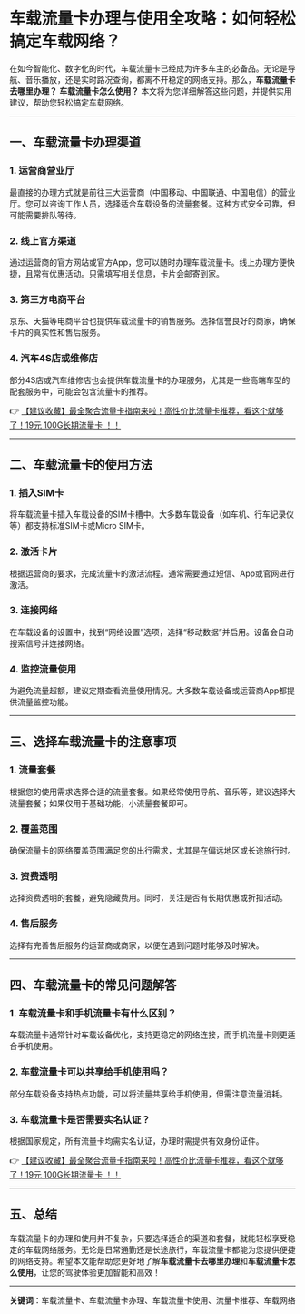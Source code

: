# 车载流量卡办理与使用全攻略：如何轻松搞定车载网络？

在如今智能化、数字化的时代，车载流量卡已经成为许多车主的必备品。无论是导航、音乐播放，还是实时路况查询，都离不开稳定的网络支持。那么，**车载流量卡去哪里办理？** **车载流量卡怎么使用？** 本文将为您详细解答这些问题，并提供实用建议，帮助您轻松搞定车载网络。

---

## 一、车载流量卡办理渠道

### 1. 运营商营业厅
最直接的办理方式就是前往三大运营商（中国移动、中国联通、中国电信）的营业厅。您可以咨询工作人员，选择适合车载设备的流量套餐。这种方式安全可靠，但可能需要排队等待。

### 2. 线上官方渠道
通过运营商的官方网站或官方App，您可以随时办理车载流量卡。线上办理方便快捷，且常有优惠活动。只需填写相关信息，卡片会邮寄到家。

### 3. 第三方电商平台
京东、天猫等电商平台也提供车载流量卡的销售服务。选择信誉良好的商家，确保卡片的真实性和售后服务。

### 4. 汽车4S店或维修店
部分4S店或汽车维修店也会提供车载流量卡的办理服务，尤其是一些高端车型的配套服务中，可能会包含流量卡的推荐。

👉 [【建议收藏】最全聚合流量卡指南来啦！高性价比流量卡推荐，看这个就够了！19元 100G长期流量卡 ！！](https://bit.ly/Liuliangka)

---

## 二、车载流量卡的使用方法

### 1. 插入SIM卡
将车载流量卡插入车载设备的SIM卡槽中。大多数车载设备（如车机、行车记录仪等）都支持标准SIM卡或Micro SIM卡。

### 2. 激活卡片
根据运营商的要求，完成流量卡的激活流程。通常需要通过短信、App或官网进行激活。

### 3. 连接网络
在车载设备的设置中，找到“网络设置”选项，选择“移动数据”并启用。设备会自动搜索信号并连接网络。

### 4. 监控流量使用
为避免流量超额，建议定期查看流量使用情况。大多数车载设备或运营商App都提供流量监控功能。

---

## 三、选择车载流量卡的注意事项

### 1. 流量套餐
根据您的使用需求选择合适的流量套餐。如果经常使用导航、音乐等，建议选择大流量套餐；如果仅用于基础功能，小流量套餐即可。

### 2. 覆盖范围
确保流量卡的网络覆盖范围满足您的出行需求，尤其是在偏远地区或长途旅行时。

### 3. 资费透明
选择资费透明的套餐，避免隐藏费用。同时，关注是否有长期优惠或折扣活动。

### 4. 售后服务
选择有完善售后服务的运营商或商家，以便在遇到问题时能够及时解决。

---

## 四、车载流量卡的常见问题解答

### 1. 车载流量卡和手机流量卡有什么区别？
车载流量卡通常针对车载设备优化，支持更稳定的网络连接，而手机流量卡则更适合手机使用。

### 2. 车载流量卡可以共享给手机使用吗？
部分车载设备支持热点功能，可以将流量共享给手机使用，但需注意流量消耗。

### 3. 车载流量卡是否需要实名认证？
根据国家规定，所有流量卡均需实名认证，办理时需提供有效身份证件。

👉 [【建议收藏】最全聚合流量卡指南来啦！高性价比流量卡推荐，看这个就够了！19元 100G长期流量卡 ！！](https://bit.ly/Liuliangka)

---

## 五、总结

车载流量卡的办理和使用并不复杂，只要选择适合的渠道和套餐，就能轻松享受稳定的车载网络服务。无论是日常通勤还是长途旅行，车载流量卡都能为您提供便捷的网络支持。希望本文能帮助您更好地了解**车载流量卡去哪里办理**和**车载流量卡怎么使用**，让您的驾驶体验更加智能和高效！

---

**关键词**：车载流量卡、车载流量卡办理、车载流量卡使用、流量卡推荐、车载网络